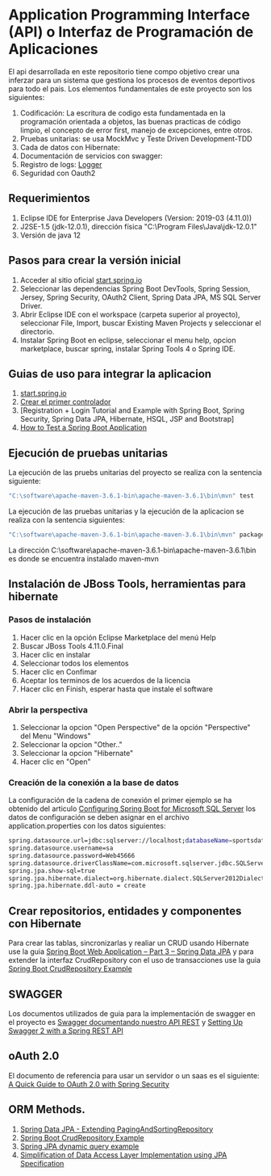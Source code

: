 # Application Programming Interface (API) o Interfaz de Programación de Aplicaciones

El api desarrollada en este repositorio tiene compo objetivo crear una inferzar para un sistema que gestiona los procesos de eventos deportivos para todo el pais.   Los elementos fundamentales de este proyecto son los siguientes:

1. Codificación: La escritura de codigo esta fundamentada en la programación orientada a objetos, las buenas practicas de código limpio, el concepto de error first, manejo de excepciones, entre otros.
2. Pruebas unitarias: se usa MockMvc y Teste Driven Development-TDD
3. Cada de datos con Hibernate:
4. Documentación de servicios con swagger:
5. Registro de logs:  [Logger](https://stackoverflow.com/questions/21881846/where-does-the-slf4j-log-file-get-saved)
6. Seguridad con Oauth2

## Requerimientos

1. Eclipse IDE for Enterprise Java Developers (Version: 2019-03 (4.11.0))
2. J2SE-1.5 (jdk-12.0.1), dirección física "C:\Program Files\Java\jdk-12.0.1"
3. Versión de java 12


## Pasos para crear la versión inicial

1. Acceder al sitio oficial [start.spring.io](https://start.spring.io/)
2. Seleccionar las dependencias Spring Boot DevTools, Spring Session, Jersey, Spring Security, OAuth2 Client, Spring Data JPA, MS SQL Server Driver.
3. Abrir Eclipse IDE con el workspace (carpeta superior al proyecto), seleccionar File, Import, buscar Existing Maven Projects y seleccionar el directorio.
4. Instalar Spring Boot en eclipse, seleccionar el menu help, opcion marketplace, buscar spring, instalar Spring Tools 4 o Spring IDE.

## Guias de uso para integrar la aplicacion
1. [start.spring.io](https://start.spring.io/)
2. [Crear el primer controlador](https://spring.io/guides/gs/spring-boot/)
3. [Registration + Login Tutorial and Example with Spring Boot, Spring Security, Spring Data JPA, Hibernate, HSQL, JSP and Bootstrap]
4. [How to Test a Spring Boot Application](https://stackabuse.com/how-to-test-a-spring-boot-application/)

## Ejecución de pruebas unitarias 

La ejecución de las pruebs unitarias del proyecto se realiza con la sentencia siguiente:
```sh
"C:\software\apache-maven-3.6.1-bin\apache-maven-3.6.1\bin\mvn" test
```

La ejecución de las pruebas unitarias y la ejecución de la aplicacion se realiza con la sentencia siguientes:
```sh
"C:\software\apache-maven-3.6.1-bin\apache-maven-3.6.1\bin\mvn" package && java -jar target/deportes_api-0.0.1-SNAPSHOT.jar
```

La dirección C:\software\apache-maven-3.6.1-bin\apache-maven-3.6.1\bin es donde se encuentra instalado maven-mvn


## Instalación de JBoss Tools, herramientas para hibernate

### Pasos de instalación

1. Hacer clic en la opción Eclipse Marketplace del menú Help
2. Buscar JBoss Tools 4.11.0.Final
3. Hacer clic en instalar
4. Seleccionar todos los elementos
5. Hacer clic en Confimar
6. Aceptar los terminos de los acuerdos de la licencia
7. Hacer clic en Finish, esperar hasta que instale el software

### Abrir la perspectiva

1. Seleccionar la opcion "Open Perspective" de la opción "Perspective" del Menu "Windows"
2. Seleccionar la opcion "Other.."
3. Seleccionar la opcion "Hibernate" 
4. Hacer clic en "Open"

### Creación de la conexión a la base de datos

La configuración de la cadena de conexión el primer ejemplo se ha obtenido del articulo [Configuring Spring Boot for Microsoft SQL Server](https://springframework.guru/configuring-spring-boot-for-microsoft-sql-server/) los datos de configuración se deben asignar en el archivo application.properties con los datos siguientes:

```sh
spring.datasource.url=jdbc:sqlserver://localhost;databaseName=sportsdata
spring.datasource.username=sa
spring.datasource.password=Web45666
spring.datasource.driverClassName=com.microsoft.sqlserver.jdbc.SQLServerDriver
spring.jpa.show-sql=true
spring.jpa.hibernate.dialect=org.hibernate.dialect.SQLServer2012Dialect
spring.jpa.hibernate.ddl-auto = create
```

## Crear repositorios, entidades y componentes con Hibernate

Para crear las tablas, sincronizarlas y realiar un CRUD usando Hibernate use la guia [Spring Boot Web Application – Part 3 – Spring Data JPA](https://springframework.guru/spring-boot-web-application-part-3-spring-data-jpa/) y para extender la interfaz CrudRepository con el uso de transacciones use la guia [Spring Boot CrudRepository Example](https://www.concretepage.com/spring-boot/spring-boot-crudrepository-example)


## SWAGGER

Los documentos utilizados de guia para la implementación de swagger en el proyecto es [Swagger documentando nuestro API REST](https://www.arquitecturajava.com/swagger-documentando-nuestro-api-rest/) y [Setting Up Swagger 2 with a Spring REST API](https://www.baeldung.com/swagger-2-documentation-for-spring-rest-api)

## oAuth 2.0

El documento de referencia para usar un servidor o un saas es el siguiente: [A Quick Guide to OAuth 2.0 with Spring Security ](https://developer.okta.com/blog/2019/03/12/oauth2-spring-security-guide?utm_campaign=text_website_all_multiple_dev_dev_oauth2-spring-security_null&utm_source=oauthio&utm_medium=cpc#build-your-client-app)


## ORM Methods.
1. [Spring Data JPA - Extending PagingAndSortingRepository](https://www.logicbig.com/tutorials/spring-framework/spring-data/using-paging-and-sorting-repository.html)
2. [Spring Boot CrudRepository Example](https://www.concretepage.com/spring-boot/spring-boot-crudrepository-example)
3. [Spring JPA dynamic query example](https://javadeveloperzone.com/spring/spring-jpa-dynamic-query-example/)
4. [Simplification of Data Access Layer Implementation using JPA Specification](https://medium.com/monstar-lab-bangladesh-engineering/simplification-of-data-access-layer-implementation-using-jpa-specification-43dda2da485)
